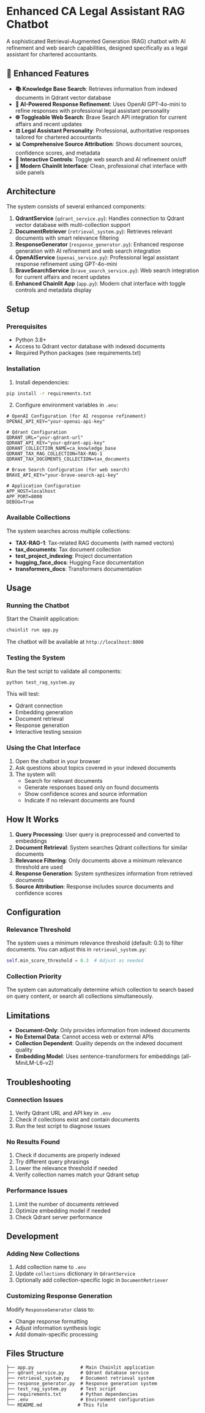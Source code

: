 # Enhanced CA Legal Assistant RAG Chatbot

A sophisticated Retrieval-Augmented Generation (RAG) chatbot with AI refinement and web search capabilities, designed specifically as a legal assistant for chartered accountants.

## 🎯 Enhanced Features

- **📚 Knowledge Base Search**: Retrieves information from indexed documents in Qdrant vector database
- **🤖 AI-Powered Response Refinement**: Uses OpenAI GPT-4o-mini to refine responses with professional legal assistant personality
- **🌐 Toggleable Web Search**: Brave Search API integration for current affairs and recent updates
- **⚖️ Legal Assistant Personality**: Professional, authoritative responses tailored for chartered accountants
- **📊 Comprehensive Source Attribution**: Shows document sources, confidence scores, and metadata
- **🔧 Interactive Controls**: Toggle web search and AI refinement on/off
- **📱 Modern Chainlit Interface**: Clean, professional chat interface with side panels

## Architecture

The system consists of several enhanced components:

1. **QdrantService** (`qdrant_service.py`): Handles connection to Qdrant vector database with multi-collection support
2. **DocumentRetriever** (`retrieval_system.py`): Retrieves relevant documents with smart relevance filtering
3. **ResponseGenerator** (`response_generator.py`): Enhanced response generation with AI refinement and web search integration
4. **OpenAIService** (`openai_service.py`): Professional legal assistant response refinement using GPT-4o-mini
5. **BraveSearchService** (`brave_search_service.py`): Web search integration for current affairs and recent updates
6. **Enhanced Chainlit App** (`app.py`): Modern chat interface with toggle controls and metadata display

## Setup

### Prerequisites

- Python 3.8+
- Access to Qdrant vector database with indexed documents
- Required Python packages (see requirements.txt)

### Installation

1. Install dependencies:
```bash
pip install -r requirements.txt
```

2. Configure environment variables in `.env`:
```env
# OpenAI Configuration (for AI response refinement)
OPENAI_API_KEY="your-openai-api-key"

# Qdrant Configuration
QDRANT_URL="your-qdrant-url"
QDRANT_API_KEY="your-qdrant-api-key"
QDRANT_COLLECTION_NAME=ca_knowledge_base
QDRANT_TAX_RAG_COLLECTION=TAX-RAG-1
QDRANT_TAX_DOCUMENTS_COLLECTION=tax_documents

# Brave Search Configuration (for web search)
BRAVE_API_KEY="your-brave-search-api-key"

# Application Configuration
APP_HOST=localhost
APP_PORT=8000
DEBUG=True
```

### Available Collections

The system searches across multiple collections:

- **TAX-RAG-1**: Tax-related RAG documents (with named vectors)
- **tax_documents**: Tax document collection
- **test_project_indexing**: Project documentation
- **hugging_face_docs**: Hugging Face documentation
- **transformers_docs**: Transformers documentation

## Usage

### Running the Chatbot

Start the Chainlit application:

```bash
chainlit run app.py
```

The chatbot will be available at `http://localhost:8000`

### Testing the System

Run the test script to validate all components:

```bash
python test_rag_system.py
```

This will test:
- Qdrant connection
- Embedding generation
- Document retrieval
- Response generation
- Interactive testing session

### Using the Chat Interface

1. Open the chatbot in your browser
2. Ask questions about topics covered in your indexed documents
3. The system will:
   - Search for relevant documents
   - Generate responses based only on found documents
   - Show confidence scores and source information
   - Indicate if no relevant documents are found

## How It Works

1. **Query Processing**: User query is preprocessed and converted to embeddings
2. **Document Retrieval**: System searches Qdrant collections for similar documents
3. **Relevance Filtering**: Only documents above a minimum relevance threshold are used
4. **Response Generation**: System synthesizes information from retrieved documents
5. **Source Attribution**: Response includes source documents and confidence scores

## Configuration

### Relevance Threshold

The system uses a minimum relevance threshold (default: 0.3) to filter documents. You can adjust this in `retrieval_system.py`:

```python
self.min_score_threshold = 0.3  # Adjust as needed
```

### Collection Priority

The system can automatically determine which collection to search based on query content, or search all collections simultaneously.

## Limitations

- **Document-Only**: Only provides information from indexed documents
- **No External Data**: Cannot access web or external APIs
- **Collection Dependent**: Quality depends on the indexed document quality
- **Embedding Model**: Uses sentence-transformers for embeddings (all-MiniLM-L6-v2)

## Troubleshooting

### Connection Issues

1. Verify Qdrant URL and API key in `.env`
2. Check if collections exist and contain documents
3. Run the test script to diagnose issues

### No Results Found

1. Check if documents are properly indexed
2. Try different query phrasings
3. Lower the relevance threshold if needed
4. Verify collection names match your Qdrant setup

### Performance Issues

1. Limit the number of documents retrieved
2. Optimize embedding model if needed
3. Check Qdrant server performance

## Development

### Adding New Collections

1. Add collection name to `.env`
2. Update `collections` dictionary in `QdrantService`
3. Optionally add collection-specific logic in `DocumentRetriever`

### Customizing Response Generation

Modify `ResponseGenerator` class to:
- Change response formatting
- Adjust information synthesis logic
- Add domain-specific processing

## Files Structure

```
├── app.py                 # Main Chainlit application
├── qdrant_service.py      # Qdrant database service
├── retrieval_system.py    # Document retrieval system
├── response_generator.py  # Response generation system
├── test_rag_system.py     # Test script
├── requirements.txt       # Python dependencies
├── .env                   # Environment configuration
└── README.md             # This file
```
